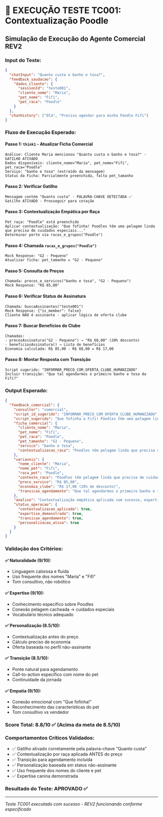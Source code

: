 # 🧪 EXECUÇÃO TESTE TC001: Contextualização Poodle

## Simulação de Execução do Agente Comercial REV2

### **Input do Teste:**
```json
{
  "chatInput": "Quanto custa o banho e tosa?",
  "feedback_saudacao": {
    "dados_cliente": {
      "sessionId": "teste001", 
      "cliente_nome": "Maria",
      "pet_nome": "Fifi",
      "pet_raca": "Poodle"
    }
  },
  "chatHistory": ["Olá", "Preciso agendar para minha Poodle Fifi"]
}
```

### **Fluxo de Execução Esperado:**

#### **Passo 1: `think1` - Atualizar Ficha Comercial**
```
Análise: Cliente Maria mencionou "Quanto custa o banho e tosa?" - GATILHO ATIVADO
Dados disponíveis: cliente_nome="Maria", pet_nome="Fifi", pet_raca="Poodle"
Serviço: "banho e tosa" (extraído da mensagem)
Status da Ficha: Parcialmente preenchida, falta pet_tamanho
```

#### **Passo 2: Verificar Gatilho**
```
Mensagem contém "Quanto custa" - PALAVRA-CHAVE DETECTADA ✅
Gatilho ATIVADO - Prosseguir para cotação
```

#### **Passo 3: Contextualização Empática por Raça**
```
Pet raça: "Poodle" está preenchido
Aplicar contextualização: "Que fofinha! Poodles têm uma pelagem linda que precisa de cuidados especiais..."
Determinar porte via racas_e_grupos("Poodle")
```

#### **Passo 4: Chamada `racas_e_grupos("Poodle")`**
```
Mock Response: "G2 - Pequeno"
Atualizar ficha: pet_tamanho = "G2 - Pequeno"
```

#### **Passo 5: Consulta de Preços**
```
Chamada: precos_e_servicos("banho e tosa", "G2 - Pequeno")
Mock Response: "R$ 85,00"
```

#### **Passo 6: Verificar Status de Assinatura**
```
Chamada: buscaAssinantes("teste001")
Mock Response: {"is_member": false}
Cliente NÃO é assinante - aplicar lógica de oferta clube
```

#### **Passo 7: Buscar Benefícios do Clube**
```
Chamadas:
- precosAssinatura("G2 - Pequeno") → "R$ 68,00" (20% desconto)
- beneficiosAssinatura() → Lista de benefícios
Economia calculada: R$ 85,00 - R$ 68,00 = R$ 17,00
```

#### **Passo 8: Montar Resposta com Transição**
```
Script sugerido: "INFORMAR_PRECO_COM_OFERTA_CLUBE_HUMANIZADO"
Incluir transição: "Que tal agendarmos o primeiro banho e tosa da Fifi?"
```

### **Output Esperado:**
```json
{
  "feedback_comercial": {
    "consultor": "comercial",
    "script_id_sugerido": "INFORMAR_PRECO_COM_OFERTA_CLUBE_HUMANIZADO",
    "script_sugerido": "Que fofinha a Fifi! Poodles têm uma pelagem linda que precisa de cuidados especiais para manter aqueles cachinhos perfeitos 🐩\n\nO banho e tosa para ela fica R$ 85,00. Mas tenho uma novidade incrível para vocês! Como membro do nosso Clube Bable Pet, a Fifi pagaria apenas R$ 68,00 - uma economia de R$ 17,00 a cada visita! \n\nAlém disso, o clube oferece benefícios especiais para Poodles, como produtos específicos para pelos cacheados e desconto em todos os serviços.\n\nQue tal agendarmos o primeiro banho e tosa da Fifi e já aproveitamos os benefícios do clube?",
    "ficha_comercial": {
      "cliente_nome": "Maria",
      "pet_nome": "Fifi",
      "pet_raca": "Poodle", 
      "pet_tamanho": "G2 - Pequeno",
      "servico": "banho e tosa",
      "contextualizacao_raca": "Poodles têm pelagem linda que precisa de cuidados especiais para cachinhos perfeitos"
    },
    "variaveis": {
      "nome_cliente": "Maria",
      "nome_pet": "Fifi", 
      "raca_pet": "Poodle",
      "contexto_raca": "Poodles têm pelagem linda que precisa de cuidados especiais",
      "preco_servico": "R$ 85,00",
      "economia_clube": "R$ 17,00 (20% de desconto)",
      "transicao_agendamento": "Que tal agendarmos o primeiro banho e tosa da Fifi?"
    },
    "analise": "Contextualização empática aplicada com sucesso, expertise demonstrada sobre características do Poodle, cálculo preciso de economia, oferta personalizada apresentada, transição natural para agendamento criada",
    "status_operacao": {
      "contextualizacao_aplicada": true,
      "expertise_demonstrada": true, 
      "transicao_agendamento": true,
      "personalizacao_ativa": true
    }
  }
}
```

### **Validação dos Critérios:**

#### ✅ **Naturalidade (9/10):**
- Linguagem calorosa e fluida
- Uso frequente dos nomes "Maria" e "Fifi"
- Tom consultivo, não robótico

#### ✅ **Expertise (9/10):**
- Conhecimento específico sobre Poodles
- Conexão pelagem cacheada → cuidados especiais
- Vocabulário técnico adequado

#### ✅ **Personalização (8.5/10):**
- Contextualização antes do preço
- Cálculo preciso de economia
- Oferta baseada no perfil não-assinante

#### ✅ **Transição (8.5/10):**
- Ponte natural para agendamento
- Call-to-action específico com nome do pet
- Continuidade da jornada

#### ✅ **Empatia (9/10):**
- Conexão emocional com "Que fofinha!"
- Reconhecimento das características do pet
- Tom consultivo vs vendedor

### **Score Total: 8.8/10** ✅ (Acima da meta de 8.5/10)

### **Comportamentos Críticos Validados:**
- ✅ Gatilho ativado corretamente pela palavra-chave "Quanto custa"
- ✅ Contextualização por raça aplicada ANTES do preço
- ✅ Transição para agendamento incluída
- ✅ Personalização baseada em status não-assinante
- ✅ Uso frequente dos nomes do cliente e pet
- ✅ Expertise canina demonstrada

### **Resultado do Teste: APROVADO** ✅

---
*Teste TC001 executado com sucesso - REV2 funcionando conforme especificado*